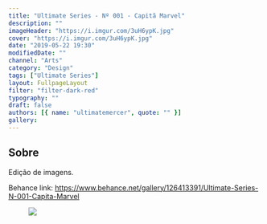 ```yaml
---
title: "Ultimate Series - Nº 001 - Capitã Marvel"
description: ""
imageHeader: "https://i.imgur.com/3uH6ypK.jpg"
cover: "https://i.imgur.com/3uH6ypK.jpg"
date: "2019-05-22 19:30"
modifiedDate: ""
channel: "Arts"
category: "Design"
tags: ["Ultimate Series"]
layout: FullpageLayout
filter: "filter-dark-red"
typography: ""
draft: false
authors: [{ name: "ultimatemercer", quote: "" }]
gallery:
---
```


## Sobre

Edição de imagens.

Behance link: https://www.behance.net/gallery/126413391/Ultimate-Series-N-001-Capita-Marvel

<figure>
<img src="https://i.imgur.com/3uH6ypK.jpg" className="max-w-none mx-auto block"/>
</figure>

